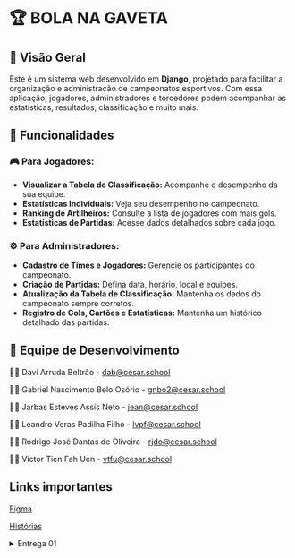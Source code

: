 # 🏆 BOLA NA GAVETA

## 📌 Visão Geral
Este é um sistema web desenvolvido em **Django**, projetado para facilitar a organização e administração de campeonatos esportivos. Com essa aplicação, jogadores, administradores e torcedores podem acompanhar as estatísticas, resultados, classificação e muito mais.

## 📑 Funcionalidades
### 🎮 Para Jogadores:
- **Visualizar a Tabela de Classificação:** Acompanhe o desempenho da sua equipe.
- **Estatísticas Individuais:** Veja seu desempenho no campeonato.
- **Ranking de Artilheiros:** Consulte a lista de jogadores com mais gols.
- **Estatísticas de Partidas:** Acesse dados detalhados sobre cada jogo.


### ⚙️ Para Administradores:
- **Cadastro de Times e Jogadores:** Gerencie os participantes do campeonato.
- **Criação de Partidas:** Defina data, horário, local e equipes.
- **Atualização da Tabela de Classificação:** Mantenha os dados do campeonato sempre corretos.
- **Registro de Gols, Cartões e Estatísticas:** Mantenha um histórico detalhado das partidas.


## 👥 Equipe de Desenvolvimento

👨‍💻 Davi Arruda Beltrão - dab@cesar.school

👨‍💻 Gabriel Nascimento Belo Osório - gnbo2@cesar.school

👨‍💻 Jarbas Esteves Assis Neto - jean@cesar.school

👨‍💻 Leandro Veras Padilha Filho - lvpf@cesar.school

👨‍💻 Rodrigo José Dantas de Oliveira - rjdo@cesar.school

👨‍💻 Victor Tien Fah Uen - vtfu@cesar.school

## Links importantes


[Figma](https://www.figma.com/design/5ArQVPK11yIL3R4x4tkxAG/Bola-na-Gaveta?node-id=0-1&p=f&t=Tkn20FqmP4lzI3k0-0)

[Histórias](https://docs.google.com/document/d/1CfupgNa50fx81Sfj4yjvc8pKxqfcMIGDc83vhO446eg/edit?usp=sharing)
<details>
  <summary>Entrega 01</summary>

  Backlog jira
  ![backlog jira](images/backlog Jira.png)
  
  Quadro jira 
  ![Quadro jira](images/Quadro jira.png)
</details>

